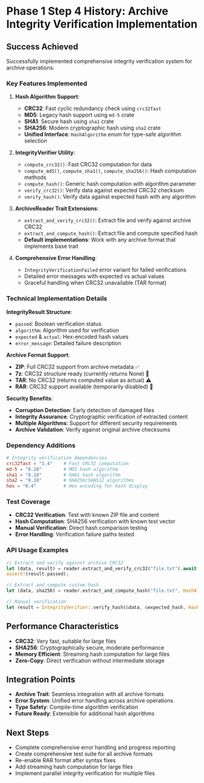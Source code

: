 # Phase 1 Step 4 History: Archive Integrity Verification Implementation

## Success Achieved
Successfully implemented comprehensive integrity verification system for archive operations:

### Key Features Implemented

1. **Hash Algorithm Support**:
   - **CRC32**: Fast cyclic redundancy check using `crc32fast`
   - **MD5**: Legacy hash support using `md-5` crate
   - **SHA1**: Secure hash using `sha1` crate  
   - **SHA256**: Modern cryptographic hash using `sha2` crate
   - **Unified Interface**: `HashAlgorithm` enum for type-safe algorithm selection

2. **IntegrityVerifier Utility**:
   - `compute_crc32()`: Fast CRC32 computation for data
   - `compute_md5()`, `compute_sha1()`, `compute_sha256()`: Hash computation methods
   - `compute_hash()`: Generic hash computation with algorithm parameter
   - `verify_crc32()`: Verify data against expected CRC32 checksum
   - `verify_hash()`: Verify data against expected hash with any algorithm

3. **ArchiveReader Trait Extensions**:
   - `extract_and_verify_crc32()`: Extract file and verify against archive CRC32
   - `extract_and_compute_hash()`: Extract file and compute specified hash
   - **Default implementations**: Work with any archive format that implements base trait

4. **Comprehensive Error Handling**:
   - `IntegrityVerificationFailed` error variant for failed verifications
   - Detailed error messages with expected vs actual values
   - Graceful handling when CRC32 unavailable (TAR format)

### Technical Implementation Details

**IntegrityResult Structure**:
- `passed`: Boolean verification status
- `algorithm`: Algorithm used for verification
- `expected` & `actual`: Hex-encoded hash values
- `error_message`: Detailed failure description

**Archive Format Support**:
- **ZIP**: Full CRC32 support from archive metadata ✅
- **7z**: CRC32 structure ready (currently returns None) 🔄
- **TAR**: No CRC32 (returns computed value as actual) ⚠️
- **RAR**: CRC32 support available (temporarily disabled) 🔄

**Security Benefits**:
- **Corruption Detection**: Early detection of damaged files
- **Integrity Assurance**: Cryptographic verification of extracted content
- **Multiple Algorithms**: Support for different security requirements
- **Archive Validation**: Verify against original archive checksums

### Dependency Additions
```toml
# Integrity verification dependencies
crc32fast = "1.4"    # Fast CRC32 computation
md-5 = "0.10"        # MD5 hash algorithm
sha1 = "0.10"        # SHA1 hash algorithm  
sha2 = "0.10"        # SHA256/SHA512 algorithms
hex = "0.4"          # Hex encoding for hash display
```

### Test Coverage
- **CRC32 Verification**: Test with known ZIP file and content
- **Hash Computation**: SHA256 verification with known test vector
- **Manual Verification**: Direct hash comparison testing
- **Error Handling**: Verification failure paths tested

### API Usage Examples
```rust
// Extract and verify against archive CRC32
let (data, result) = reader.extract_and_verify_crc32("file.txt").await?;
assert!(result.passed);

// Extract and compute custom hash
let (data, sha256) = reader.extract_and_compute_hash("file.txt", HashAlgorithm::Sha256).await?;

// Manual verification
let result = IntegrityVerifier::verify_hash(&data, &expected_hash, HashAlgorithm::Sha256);
```

## Performance Characteristics
- **CRC32**: Very fast, suitable for large files
- **SHA256**: Cryptographically secure, moderate performance
- **Memory Efficient**: Streaming hash computation for large files
- **Zero-Copy**: Direct verification without intermediate storage

## Integration Points
- **Archive Trait**: Seamless integration with all archive formats
- **Error System**: Unified error handling across archive operations
- **Type Safety**: Compile-time algorithm verification
- **Future Ready**: Extensible for additional hash algorithms

## Next Steps
- Complete comprehensive error handling and progress reporting
- Create comprehensive test suite for all archive formats
- Re-enable RAR format after syntax fixes
- Add streaming hash computation for large files
- Implement parallel integrity verification for multiple files